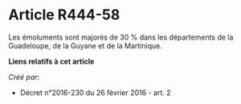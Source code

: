 # Article R444-58

Les émoluments sont majorés de 30 % dans les départements de la Guadeloupe, de la Guyane et de la Martinique.

**Liens relatifs à cet article**

_Créé par_:

  - Décret n°2016-230 du 26 février 2016 - art. 2
